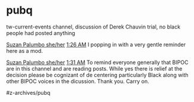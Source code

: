 # pubq


tw-current-events channel, discussion of Derek Chauvin trial, no black people had posted anything

 [Suzan Palumbo she/her](https://app.slack.com/team/UCF950WFN)    [1:26 AM](https://pubq.slack.com/archives/C1L0WSRL4/p1618993562088800) 
I popping in with a very gentle reminder here as a mod.


 [Suzan Palumbo she/her](https://app.slack.com/team/UCF950WFN)    [1:31 AM](https://pubq.slack.com/archives/C1L0WSRL4/p1618993918088900) 
To remind everyone generally that BIPOC are in this channel and are reading posts. While yes there is relief at the decision please be cognizant of de centering particularly Black along with other BIPOC voices in the dicussion. Thank you. Carry on.


#z-archives/pubq